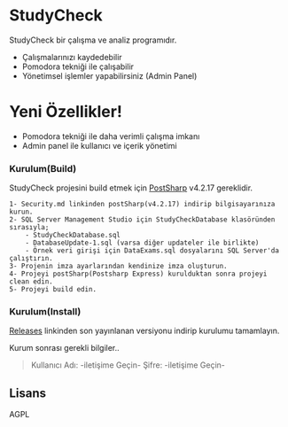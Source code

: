 # StudyCheck
StudyCheck bir çalışma ve analiz programıdır.

  - Çalışmalarınızı kaydedebilir
  - Pomodora tekniği ile çalışabilir
  - Yönetimsel işlemler yapabilirsiniz (Admin Panel)

# Yeni Özellikler!

  - Pomodora tekniği ile daha verimli çalışma imkanı
  - Admin panel ile kullanıcı ve içerik yönetimi

### Kurulum(Build)

StudyCheck projesini build etmek için [PostSharp](https://www.postsharp.net/downloads/postsharp-4.2/v4.2.17) v4.2.17 gereklidir.

```
1- Security.md linkinden postSharp(v4.2.17) indirip bilgisayarınıza kurun.
2- SQL Server Management Studio için StudyCheckDatabase klasöründen sırasıyla;
    - StudyCheckDatabase.sql
    - DatabaseUpdate-1.sql (varsa diğer updateler ile birlikte)
    - Örnek veri girişi için DataExams.sql dosyalarını SQL Server'da çalıştırın.
3- Projenin imza ayarlarından kendinize imza oluşturun.
4- Projeyi postSharp(Postsharp Express) kurulduktan sonra projeyi clean edin.
5- Projeyi build edin.
```

### Kurulum(Install)
[Releases](https://github.com/Glamoryan/StudyCheck/releases) linkinden son yayınlanan versiyonu indirip kurulumu tamamlayın.

Kurum sonrası gerekli bilgiler..
  > Kullanıcı Adı: -iletişime Geçin-
  > Şifre: -iletişime Geçin-

Lisans
----

AGPL
